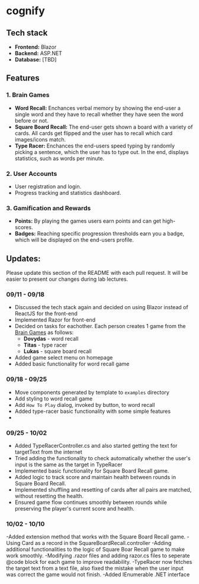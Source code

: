 # cognify

## Tech stack

- __Frontend:__ Blazor
- __Backend:__ ASP.NET
- __Database:__ [TBD]

## Features

### __1. Brain Games__
- __Word Recall:__ Enchances verbal memory by showing the end-user a single word and they have to recall whether they have seen the word before or not.
- __Square Board Recall:__ The end-user gets shown a board with a variety of cards. All cards get flipped and the user has to recall which card images/icons match.
- __Type Racer:__ Enchances the end-users speed typing by randomly picking a sentence, which the user has to type out. In the end, displays statistics, such as words   per minute.

### __2. User Accounts__
- User registration and login.
- Progress tracking and statistics dashboard.

### __3. Gamification and Rewards__
- __Points:__ By playing the games users earn points and can get high-scores.
- __Badges:__ Reaching specific progression thresholds earn you a badge, which will be displayed on the end-users profile.

## Updates:
Please update this section of the README with each pull request. It will be easier to present our changes during lab lectures.

### 09/11 - 09/18
- Discussed the tech stack again and decided on using Blazor instead of ReactJS for the front-end
- Implemented Razor for front-end
- Decided on tasks for eachother. Each person creates 1 game from the [Brain Games](#1-brain-games) as follows:
    - __Dovydas__ - word recall
    - __Titas__ - type racer
    - __Lukas__ - square board recall
- Added game select menu on homepage
- Added basic functionality for word recall game

### 09/18 - 09/25
- Move components generated by template to `examples` directory
- Add styling to word recall game
- Add `How To Play` dialog, invoked by button, to word recall
- Added type-racer basic functionality with some simple features
- 
### 09/25 - 10/02
- Added TypeRacerController.cs and also started getting the text for targetText from the internet
- Tried adding the functionality to check automatically whether the user's input is the same as the target in TypeRacer
- Implemented basic functionality for Square Board Recall game.
- Added logic to track score and maintain health between rounds in Square Board Recall.
- Implemented shuffling and resetting of cards after all pairs are matched, without resetting the health.
- Ensured game flow continues smoothly between rounds while preserving the player's current score and health.

### 10/02 - 10/10
-Added extension method that works with the Square Board Recall game.
-Using Card as a record in the SquareBoardRecall.controller
-Adding additional functionalities to the logic of Square Boar Recall game to make work smoothly.
-Modifying .razor files and adding razor.cs files to seperate @code block for each game to improve readability.
-TypeRacer now fetches the target text from a text file, also fixed the mistake when the user input was correct the game would not finish.
-Added IEnumerable .NET interface
